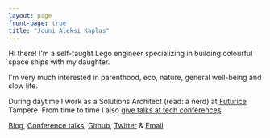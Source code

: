 ```yaml
---
layout: page
front-page: true
title: "Jouni Aleksi Kaplas"
---
```


Hi there! I'm a self-taught Lego engineer specializing in building colourful space ships with my daughter.

I'm very much interested in parenthood, eco, nature, general well-being and slow life.

During daytime I work as a Solutions Architect (read: a nerd) at [Futurice](https://futurice.com/) Tampere. From time to time I also [give talks at tech conferences](/talks).

[Blog](/blog), [Conference talks](/talks), [Github](https://github.com/kaplas/), [Twitter](https://twitter.com/kaplas) & [Email](mailto:contact.dp@palvelu.kaplas.fi)

<!---
[Or just subscribe to my email list, like the cool kids](/subscribe)
-->
